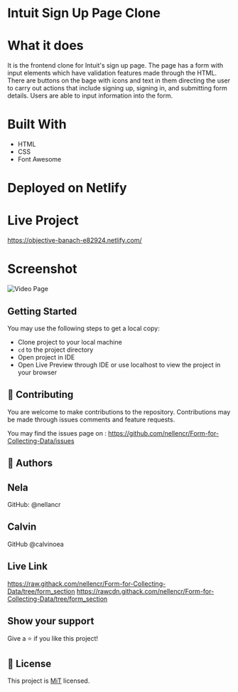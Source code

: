 # Intuit Sign Up Page Clone

# What it does

It is the frontend clone for Intuit's sign up page. The page has a form with input elements which have validation features made through the HTML. There are buttons on the bage with icons and text in them directing the user to carry out actions that include signing up, signing in, and submitting form details. Users are able to input information into the form. 

# Built With

- HTML
- CSS
- Font Awesome

# Deployed on Netlify

# Live Project

https://objective-banach-e82924.netlify.com/


# Screenshot

![Video Page](https://github.com/nellencr/Form-for-Collecting-Data/blob/form_section/intuitclone.png)



## Getting Started

You may use the following steps to get a local copy:

- Clone project to your local machine
- `cd` to the project directory
- Open project in IDE
- Open Live Preview through IDE or use localhost to view the project in your browser

## 🤝 Contributing

You are welcome to make contributions to the repository. Contributions may be made through issues comments and feature requests. 

You may find the issues page on : https://github.com/nellencr/Form-for-Collecting-Data/issues


## 👤 Authors

Nela 
------
GitHub: @nellancr

Calvin 
------
GitHub  @calvinoea

## Live Link

https://raw.githack.com/nellencr/Form-for-Collecting-Data/tree/form_section
https://rawcdn.githack.com/nellencr/Form-for-Collecting-Data/tree/form_section

## Show your support

Give a ⭐️ if you like this project!

## 📝 License

This project is [MiT](lic.url) licensed.
